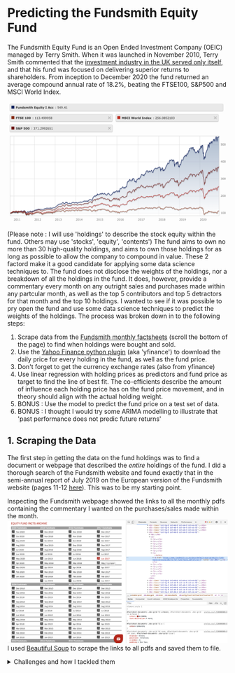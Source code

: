 # Predicting the Fundsmith Equity Fund

The Fundsmith Equity Fund is an Open Ended Investment Company (OEIC) managed by Terry Smith.  When it was launched in November 2010, Terry Smith commented that the [investment industry in the UK served only itself](https://www.theguardian.com/money/2010/nov/06/investment-funds-terry-smith-warren-buffet), and that his fund was focused on delivering superior returns to shareholders.  From inception to December 2020 the fund returned an average compound annual rate of 18.2%, beating the FTSE100, S&P500 and MSCI World Index.

![Fundsmith Performance vs FTSE100, S&P500, MSCI World Index](https://github.com/alexstedman/PersonalProjects/blob/main/Fundsmith_Equity_Project/images/FS_performance.png)

(Please note : I will use 'holdings' to describe the stock equity within the fund. Others may use 'stocks', 'equity', 'contents')
The fund aims to own no more than 30 high-quality holdings, and aims to own those holdings for as long as possible to allow the company to compound in value. These 2 factord make it a good candidate for applying some data science techniques to.  The fund does not disclose the weights of the holdings, nor a breakdown of all the holdings in the fund. It does, however, provide a commentary every month on any outright sales and purchases made within any partcular month, as well as the top 5 contributors and top 5 detractors for that month and the top 10 holdings. I wanted to see if it was possible to pry open the fund and use some data science techniques to predict the weights of the holdings. The process was broken down in to the following steps:

1. Scrape data from the [Fundsmith monthly factsheets](https://www.fundsmith.co.uk/fund-factsheet) (scroll the bottom of the page) to find when holdings were bought and sold.
2. Use the [Yahoo Finance python plugin](https://pypi.org/project/yfinance/) (aka 'yfinance') to download the daily price for every holding in the fund, as well as the fund price.
3. Don't forget to get the currency exchange rates (also from yfinance)
4. Use linear regression with holding prices as predictors and fund price as target to find the line of best fit. The co-efficients describe the amount of influence each holding price has on the fund price movement, and in theory should align with the actual holding weight.
5. BONUS : Use the model to predict the fund price on a test set of data.
6. BONUS : I thought I would try some ARIMA modelling to illustrate that 'past performance does not predic future returns'

## 1. Scraping the Data
The first step in getting the data on the fund holdings was to find a document or webpage that described the *entire* holdings of the fund.  I did a thorough search of the Fundsmith website and found exactly that in the semi-annual report of July 2019 on the European version of the Fundsmith website (pages 11-12 [here](https://www.fundsmith.co.uk/docs/default-source/annual-reports-and-audited-financial-statements/unaudited-semi-annual-report-for-the-period-from-1-january-2019-to-30-june-2019.pdf?sfvrsn=4)).  This was to be my starting point.

Inspecting the Fundsmith webpage showed the links to all the monthly pdfs containing the commentary I wanted on the purchases/sales made within the month.
![The Fundsmith Equity Fund Documents page with web inspector](https://github.com/alexstedman/PersonalProjects/blob/main/Fundsmith_Equity_Project/images/FS_page_inspection.png)
I used [Beautiful Soup](https://www.crummy.com/software/BeautifulSoup/) to scrape the links to all pdfs and saved them to file.

<details>
 <summary>Challenges and how I tackled them</summary>
 <p>The links weren't always of the same format. Some ended with 'sfvrsn=4', others 'sfvrsn=6'. Some had date format yyyy-mm, others were mm-yyyy. I got round this with a simple nested for loop.  It's not an amazing solution, I admit, but it is easy to read for a programmer with no knowledge of the project.
<img src="https://github.com/alexstedman/PersonalProjects/blob/main/Fundsmith_Equity_Project/images/notebook_scraping_links.png" alt="Code for scraping pdf links"></p>
</details>
